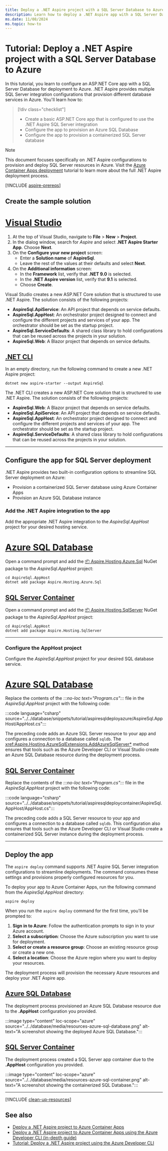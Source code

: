 ```yaml
---
title: Deploy a .NET Aspire project with a SQL Server Database to Azure
description: Learn how to deploy a .NET Aspire app with a SQL Server Database that connects to Azure
ms.date: 11/08/2024
ms.topic: how-to
---
```


# Tutorial: Deploy a .NET Aspire project with a SQL Server Database to Azure

In this tutorial, you learn to configure an ASP.NET Core app with a SQL Server Database for deployment to Azure. .NET Aspire provides multiple SQL Server integration configurations that provision different database services in Azure. You'll learn how to:

> [!div class="checklist"]
>
> - Create a basic ASP.NET Core app that is configured to use the .NET Aspire SQL Server integration
> - Configure the app to provision an Azure SQL Database
> - Configure the app to provision a containerized SQL Server database

> [!NOTE]
> This document focuses specifically on .NET Aspire configurations to provision and deploy SQL Server resources in Azure. Visit the [Azure Container Apps deployment](/dotnet/aspire/deployment/azure/aca-deployment?branch=pr-en-us-532&tabs=visual-studio%2Clinux%2Cpowershell&pivots=azure-azd) tutorial to learn more about the full .NET Aspire deployment process.

[!INCLUDE [aspire-prereqs](../../includes/aspire-prereqs.md)]

## Create the sample solution

# [Visual Studio](#tab/visual-studio)

1. At the top of Visual Studio, navigate to **File** > **New** > **Project**.
1. In the dialog window, search for *Aspire* and select **.NET Aspire Starter App**. Choose **Next**.
1. On the **Configure your new project** screen:
    - Enter a  **Solution name** of **AspireSql**.
    - Leave the rest of the values at their defaults and select **Next**.
1. On the **Additional information** screen:
    - In the **Framework** list, verify that **.NET 9.0** is selected.
    - In the **.NET Aspire version** list, verify that **9.1** is selected.
    - Choose **Create**.

Visual Studio creates a new ASP.NET Core solution that is structured to use .NET Aspire. The solution consists of the following projects:

- **AspireSql.ApiService**: An API project that depends on service defaults.
- **AspireSql.AppHost**: An orchestrator project designed to connect and configure the different projects and services of your app. The orchestrator should be set as the startup project.
- **AspireSql.ServiceDefaults**: A shared class library to hold configurations that can be reused across the projects in your solution.
- **AspireSql.Web**: A Blazor project that depends on service defaults.

## [.NET CLI](#tab/cli)

In an empty directory, run the following command to create a new .NET Aspire project:

```dotnetcli
dotnet new aspire-starter --output AspireSql
```

The .NET CLI creates a new ASP.NET Core solution that is structured to use .NET Aspire. The solution consists of the following projects:

- **AspireSql.Web**: A Blazor project that depends on service defaults.
- **AspireSql.ApiService**: An API project that depends on service defaults.
- **AspireSql.AppHost**: An orchestrator project designed to connect and configure the different projects and services of your app. The orchestrator should be set as the startup project.
- **AspireSql.ServiceDefaults**: A shared class library to hold configurations that can be reused across the projects in your solution.

---

## Configure the app for SQL Server deployment

.NET Aspire provides two built-in configuration options to streamline SQL Server deployment on Azure:

- Provision a containerized SQL Server database using Azure Container Apps
- Provision an Azure SQL Database instance

### Add the .NET Aspire integration to the app

Add the appropriate .NET Aspire integration to the _AspireSql.AppHost_ project for your desired hosting service.

# [Azure SQL Database](#tab/azure-sql)

Open a command prompt and add the [📦 Aspire.Hosting.Azure.Sql](https://www.nuget.org/packages/Aspire.Hosting.Azure.Sql) NuGet package to the _AspireSql.AppHost_ project:

```dotnetcli
cd AspireSql.AppHost
dotnet add package Aspire.Hosting.Azure.Sql
```

## [SQL Server Container](#tab/sql-container)

Open a command prompt and add the [📦 Aspire.Hosting.SqlServer](https://www.nuget.org/packages/Aspire.Hosting.SqlServer) NuGet package to the _AspireSql.AppHost_ project:

```dotnetcli
cd AspireSql.AppHost
dotnet add package Aspire.Hosting.SqlServer
```

---

### Configure the AppHost project

Configure the _AspireSql.AppHost_ project for your desired SQL database service.

# [Azure SQL Database](#tab/azure-sql)

Replace the contents of the _:::no-loc text="Program.cs":::_ file in the _AspireSql.AppHost_ project with the following code:

:::code language="csharp" source="../../database/snippets/tutorial/aspiresqldeployazure/AspireSql.AppHost/AppHost.cs":::

The preceding code adds an Azure SQL Server resource to your app and configures a connection to a database called `sqldb`. The <xref:Aspire.Hosting.AzureSqlExtensions.AddAzureSqlServer*> method ensures that tools such as the Azure Developer CLI or Visual Studio create an Azure SQL Database resource during the deployment process.

## [SQL Server Container](#tab/sql-container)

Replace the contents of the _:::no-loc text="Program.cs":::_ file in the _AspireSql.AppHost_ project with the following code:

:::code language="csharp" source="../../database/snippets/tutorial/aspiresqldeploycontainer/AspireSql.AppHost/AppHost.cs":::

The preceding code adds a SQL Server resource to your app and configures a connection to a database called `sqldb`. This configuration also ensures that tools such as the Azure Developer CLI or Visual Studio create a containerized SQL Server instance during the deployment process.

---

## Deploy the app

The `aspire deploy` command supports .NET Aspire SQL Server integration configurations to streamline deployments. The command consumes these settings and provisions properly configured resources for you.

To deploy your app to Azure Container Apps, run the following command from the _AspireSql.AppHost_ directory:

```Aspire
aspire deploy
```

When you run the `aspire deploy` command for the first time, you'll be prompted to:

1. **Sign in to Azure**: Follow the authentication prompts to sign in to your Azure account.
1. **Select a subscription**: Choose the Azure subscription you want to use for deployment.
1. **Select or create a resource group**: Choose an existing resource group or create a new one.
1. **Select a location**: Choose the Azure region where you want to deploy your resources.

The deployment process will provision the necessary Azure resources and deploy your .NET Aspire app.

## [Azure SQL Database](#tab/azure-sql)

The deployment process provisioned an Azure SQL Database resource due to the **.AppHost** configuration you provided.

:::image type="content" loc-scope="azure" source="../../database/media/resources-azure-sql-database.png" alt-text="A screenshot showing the deployed Azure SQL Database.":::

## [SQL Server Container](#tab/sql-container)

The deployment process created a SQL Server app container due to the **.AppHost** configuration you provided.

:::image type="content" loc-scope="azure" source="../../database/media/resources-azure-sql-container.png" alt-text="A screenshot showing the containerized SQL Database.":::

---

[!INCLUDE [clean-up-resources](../../includes/clean-up-resources.md)]

## See also

- [Deploy a .NET Aspire project to Azure Container Apps](../azd/aca-deployment.md)
- [Deploy a .NET Aspire project to Azure Container Apps using the Azure Developer CLI (in-depth guide)](../azd/aca-deployment-azd-in-depth.md)
- [Tutorial: Deploy a .NET Aspire project using the Azure Developer CLI](../azd/aca-deployment-github-actions.md)
